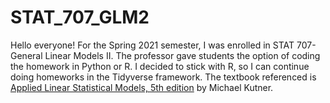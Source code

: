 # STAT_707_GLM2

Hello everyone! For the Spring 2021 semester, I was enrolled in STAT 707-General Linear Models II. The professor gave students the option of coding the homework in Python or R. I decided to stick with R, so I can continue doing homeworks in the Tidyverse framework. The textbook referenced is [Applied Linear Statistical Models, 5th edition](https://www.amazon.com/Applied-Linear-Statistical-Models-Michael/dp/007310874X) by Michael Kutner.

